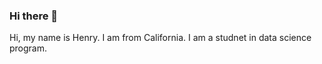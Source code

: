 ### Hi there 👋


Hi, my name is Henry. I am from California. I am a studnet in data science program.


